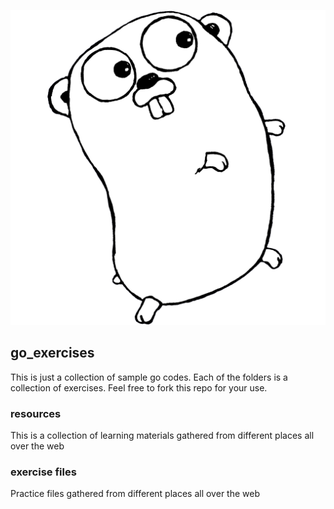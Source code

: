 ![Image of Yaktocat](resources/godog.png)

## go_exercises

This is just a collection of sample go codes. Each of the folders is a collection of exercises. Feel free to fork this repo for your use.

### resources
This is a collection of learning materials gathered from different places all over the web

### exercise files
Practice files gathered from different places all over the web